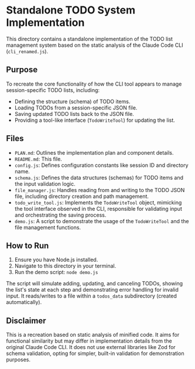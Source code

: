 # Standalone TODO System Implementation

This directory contains a standalone implementation of the TODO list management system based on the static analysis of the Claude Code CLI (`cli_renamed.js`).

## Purpose

To recreate the core functionality of how the CLI tool appears to manage session-specific TODO lists, including:
*   Defining the structure (schema) of TODO items.
*   Loading TODOs from a session-specific JSON file.
*   Saving updated TODO lists back to the JSON file.
*   Providing a tool-like interface (`TodoWriteTool`) for updating the list.

## Files

*   `PLAN.md`: Outlines the implementation plan and component details.
*   `README.md`: This file.
*   `config.js`: Defines configuration constants like session ID and directory name.
*   `schema.js`: Defines the data structures (schemas) for TODO items and the input validation logic.
*   `file_manager.js`: Handles reading from and writing to the TODO JSON file, including directory creation and path management.
*   `todo_write_tool.js`: Implements the `TodoWriteTool` object, mimicking the tool interface observed in the CLI, responsible for validating input and orchestrating the saving process.
*   `demo.js`: A script to demonstrate the usage of the `TodoWriteTool` and the file management functions.

## How to Run

1.  Ensure you have Node.js installed.
2.  Navigate to this directory in your terminal.
3.  Run the demo script: `node demo.js`

The script will simulate adding, updating, and canceling TODOs, showing the list's state at each step and demonstrating error handling for invalid input. It reads/writes to a file within a `todos_data` subdirectory (created automatically).

## Disclaimer

This is a recreation based on static analysis of minified code. It aims for functional similarity but may differ in implementation details from the original Claude Code CLI. It does not use external libraries like Zod for schema validation, opting for simpler, built-in validation for demonstration purposes. 
